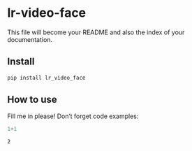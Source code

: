 lr-video-face
================

<!-- WARNING: THIS FILE WAS AUTOGENERATED! DO NOT EDIT! -->

This file will become your README and also the index of your
documentation.

## Install

``` sh
pip install lr_video_face
```

## How to use

Fill me in please! Don’t forget code examples:

``` python
1+1
```

    2
